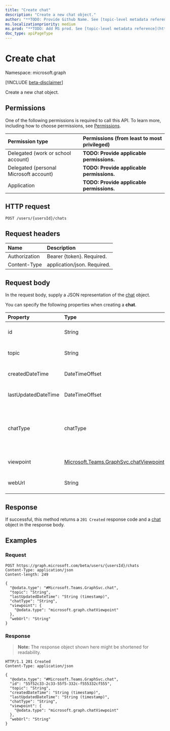 ```yaml
---
title: "Create chat"
description: "Create a new chat object."
author: "**TODO: Provide Github Name. See [topic-level metadata reference](https://msgo.azurewebsites.net/add/document/guidelines/metadata.html#topic-level-metadata)**"
ms.localizationpriority: medium
ms.prod: "**TODO: Add MS prod. See [topic-level metadata reference](https://msgo.azurewebsites.net/add/document/guidelines/metadata.html#topic-level-metadata)**"
doc_type: apiPageType
---
```


# Create chat
Namespace: microsoft.graph

[!INCLUDE [beta-disclaimer](../../includes/beta-disclaimer.md)]

Create a new chat object.

## Permissions
One of the following permissions is required to call this API. To learn more, including how to choose permissions, see [Permissions](/graph/permissions-reference).

|Permission type|Permissions (from least to most privileged)|
|:---|:---|
|Delegated (work or school account)|**TODO: Provide applicable permissions.**|
|Delegated (personal Microsoft account)|**TODO: Provide applicable permissions.**|
|Application|**TODO: Provide applicable permissions.**|

## HTTP request

<!-- {
  "blockType": "ignored"
}
-->
``` http
POST /users/{usersId}/chats
```

## Request headers
|Name|Description|
|:---|:---|
|Authorization|Bearer {token}. Required.|
|Content-Type|application/json. Required.|

## Request body
In the request body, supply a JSON representation of the [chat](../resources/chat.md) object.

You can specify the following properties when creating a **chat**.

|Property|Type|Description|
|:---|:---|:---|
|id|String|**TODO: Add Description** Required.|
|topic|String|**TODO: Add Description** Optional.|
|createdDateTime|DateTimeOffset|**TODO: Add Description** Optional.|
|lastUpdatedDateTime|DateTimeOffset|**TODO: Add Description** Optional.|
|chatType|chatType|**TODO: Add Description**. The possible values are: `oneOnOne`, `group`, `meeting`, `unknownFutureValue`. Required.|
|viewpoint|[Microsoft.Teams.GraphSvc.chatViewpoint](../resources/chatviewpoint.md)|**TODO: Add Description** Optional.|
|webUrl|String|**TODO: Add Description** Optional.|



## Response

If successful, this method returns a `201 Created` response code and a [chat](../resources/chat.md) object in the response body.

## Examples

### Request
<!-- {
  "blockType": "request",
  "name": "create_chat_from_chats"
}
-->
``` http
POST https://graph.microsoft.com/beta/users/{usersId}/chats
Content-Type: application/json
Content-length: 249

{
  "@odata.type": "#Microsoft.Teams.GraphSvc.chat",
  "topic": "String",
  "lastUpdatedDateTime": "String (timestamp)",
  "chatType": "String",
  "viewpoint": {
    "@odata.type": "microsoft.graph.chatViewpoint"
  },
  "webUrl": "String"
}
```


### Response
>**Note:** The response object shown here might be shortened for readability.
<!-- {
  "blockType": "response",
  "truncated": true,
  "@odata.type": "Microsoft.Teams.GraphSvc.chat"
}
-->
``` http
HTTP/1.1 201 Created
Content-Type: application/json

{
  "@odata.type": "#Microsoft.Teams.GraphSvc.chat",
  "id": "55f52c33-2c33-55f5-332c-f555332cf555",
  "topic": "String",
  "createdDateTime": "String (timestamp)",
  "lastUpdatedDateTime": "String (timestamp)",
  "chatType": "String",
  "viewpoint": {
    "@odata.type": "microsoft.graph.chatViewpoint"
  },
  "webUrl": "String"
}
```

